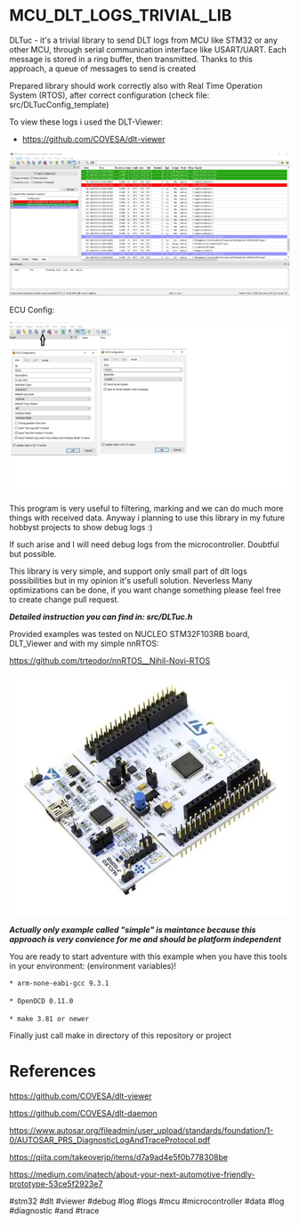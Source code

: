# MCU_DLT_LOGS_TRIVIAL_LIB
DLTuc - it's a trivial library to send DLT logs from MCU like STM32 or any other MCU, through serial communication interface like USART/UART. Each message is stored in a ring buffer, then transmitted. Thanks to this approach, a queue of messages to send is created

Prepared library should work correctly also with Real Time Operation System (RTOS), after correct configuration (check file: src/DLTucConfig_template)

To view these logs i used the DLT-Viewer:
 * https://github.com/COVESA/dlt-viewer

![DltViewerScreen](https://github.com/trteodor/DLTuc_lib/blob/master/docs/pictures/Dlt_Viewer_ScreenShot.jpg)

ECU Config:

![DltEcuConfig](https://github.com/trteodor/DLTuc_lib/blob/master/docs/pictures/Ecu_Config.jpg)

This program is very useful to filtering, marking and we can do much more things with received data. Anyway i planning to use this library in my future hobbyst projects to show debug logs :) 

If such arise and I will need debug logs from the microcontroller. Doubtful but possible.

This library is very simple, and support only small part of dlt logs possibilities but in my opinion it's usefull solution. Neverless Many optimizations can be done, 
if you want change something please feel free to create change pull request.

**_Detailed instruction you can find in: src/DLTuc.h_**

Provided examples was tested on NUCLEO STM32F103RB board, DLT_Viewer and with my simple nnRTOS:

https://github.com/trteodor/nnRTOS__Nihil-Novi-RTOS 

![NucleoScreen](https://github.com/trteodor/DLTuc_lib/blob/master/docs/pictures/NucleoBoard.jpg)

**_Actually only example called "simple" is maintance because this approach is very convience for me and should be platform independent_**

You are ready to start adventure with this example when you have this tools in your environment: (environment variables)!

    * arm-none-eabi-gcc 9.3.1

    * OpenOCD 0.11.0

    * make 3.81 or newer

Finally just call make in directory of this repository or project


# References

https://github.com/COVESA/dlt-viewer

https://github.com/COVESA/dlt-daemon

https://www.autosar.org/fileadmin/user_upload/standards/foundation/1-0/AUTOSAR_PRS_DiagnosticLogAndTraceProtocol.pdf

https://qiita.com/takeoverjp/items/d7a9ad4e5f0b778308be

https://medium.com/inatech/about-your-next-automotive-friendly-prototype-53ce5f2923e7


#stm32 #dlt #viewer #debug #log #logs #mcu #microcontroller #data #log #diagnostic #and #trace
